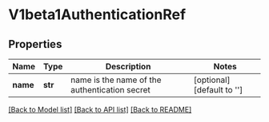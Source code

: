 # V1beta1AuthenticationRef

## Properties
Name | Type | Description | Notes
------------ | ------------- | ------------- | -------------
**name** | **str** | name is the name of the authentication secret | [optional] [default to '']

[[Back to Model list]](../README.md#documentation-for-models) [[Back to API list]](../README.md#documentation-for-api-endpoints) [[Back to README]](../README.md)


